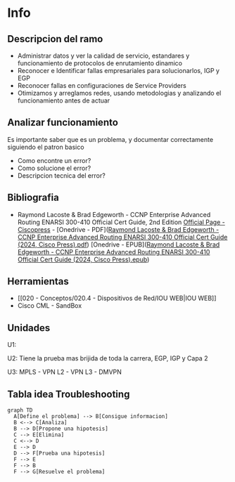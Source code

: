 # Info
## Descripcion del ramo
- Administrar datos y ver la calidad de servicio, estandares y funcionamiento de protocolos de enrutamiento dinamico
- Reconocer e Identificar fallas empresariales para solucionarlos, IGP y EGP
- Reconocer fallas en configuraciones de Service Providers
- Otimizamos y arreglamos redes, usando metodologias y analizando el funcionamiento antes de actuar

## Analizar funcionamiento
Es importante saber que es un problema, y documentar correctamente siguiendo el patron basico
- Como encontre un error?
- Como solucione el error?
- Descripcion tecnica del error?



## Bibliografia
- Raymond Lacoste & Brad Edgeworth - CCNP Enterprise Advanced Routing ENARSI 300-410 Official Cert Guide, 2nd Edition [Official Page - Ciscopress](https://www.ciscopress.com/store/ccnp-enterprise-advanced-routing-enarsi-300-410-official-9780138217525) - [Onedrive - PDF]([Raymond Lacoste & Brad Edgeworth - CCNP Enterprise Advanced Routing ENARSI 300-410 Official Cert Guide (2024, Cisco Press).pdf](https://duoccl0-my.sharepoint.com/:b:/g/personal/ga_zunigam_duocuc_cl/EYV1JM21ON5ArO8PlO3DBG8Bv1UCRqUaZP985L3AQzbh_g?e=sZ4H9I)) [Onedrive - EPUB]([Raymond Lacoste & Brad Edgeworth - CCNP Enterprise Advanced Routing ENARSI 300-410 Official Cert Guide (2024, Cisco Press).epub](https://duoccl0-my.sharepoint.com/:u:/g/personal/ga_zunigam_duocuc_cl/Ec69UjCLcM1Hl5sdnkwUQ4gBeB7gYdhWq0s7Wjj4WnOLfQ?e=5qheAe))

## Herramientas
- [[020 - Conceptos/020.4 - Dispositivos de Red/IOU WEB|IOU WEB]]
- Cisco CML - SandBox

## Unidades
U1: 

U2: 
Tiene la prueba mas brijida de toda la carrera, EGP, IGP y Capa 2

U3:
MPLS - VPN L2 - VPN L3 - DMVPN


## Tabla idea Troubleshooting
```mermaid
graph TD
  A[Define el problema] --> B[Consigue informacion]
  B <--> C[Analiza]
  B --> D[Propone una hipotesis]
  C --> E[Elimina]
  C <--> D
  E --> D
  D --> F[Prueba una hipotesis]
  F --> E
  F --> B
  F --> G[Resuelve el problema]
```
